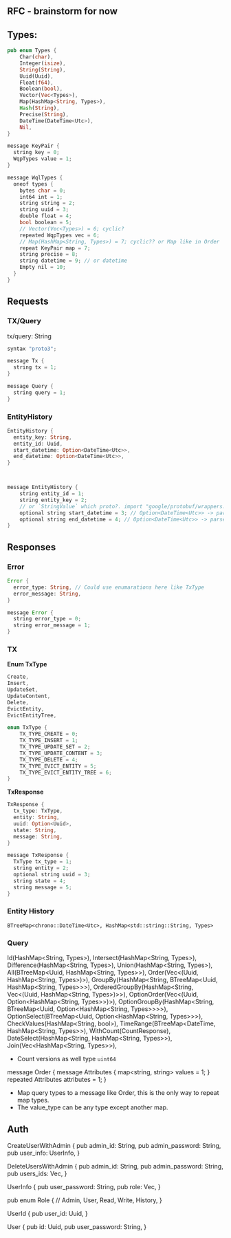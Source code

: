 ## RFC - brainstorm for now

## Types:
```rust
pub enum Types {
    Char(char),
    Integer(isize),
    String(String),
    Uuid(Uuid),
    Float(f64),
    Boolean(bool),
    Vector(Vec<Types>),
    Map(HashMap<String, Types>),
    Hash(String),
    Precise(String),
    DateTime(DateTime<Utc>),
    Nil,
}
```

```rust
message KeyPair {
  string key = 0;
  WqpTypes value = 1;
}

message WqlTypes {
  oneof types {
    bytes char = 0;
    int64 int = 1;
    string string = 2;
    string uuid = 3;
    double float = 4;
    bool boolean = 5;
    // Vector(Vec<Types>) = 6; cyclic?
    repeated WqpTypes vec = 6;
    // Map(HashMap<String, Types>) = 7; cyclic?? or Map like in Order
    repeat KeyPair map = 7;
    string precise = 8;
    string datetime = 9; // or datetime
    Empty nil = 10;
  }
}
```

## Requests

### TX/Query
tx/query: String

```rust
syntax "proto3";

message Tx {
  string tx = 1;
}

message Query {
  string query = 1;
}
```

### EntityHistory
```rust
EntityHistory {
  entity_key: String,
  entity_id: Uuid,
  start_datetime: Option<DateTime<Utc>>,
  end_datetime: Option<DateTime<Utc>>,
}
```

```rust


message EntityHistory {
    string entity_id = 1;
    string entity_key = 2;
    // or `StringValue` which proto?. import "google/protobuf/wrappers.proto"
    optional string start_datetime = 3; // Option<DateTime<Utc>> -> parse in wooriDB
    optional string end_datetime = 4; // Option<DateTime<Utc>> -> parse in wooriDB
}
```


## Responses

### Error

```rust
Error {
  error_type: String, // Could use enumarations here like TxType
  error_message: String,
}
```

```rust
message Error {
  string error_type = 0;
  string error_message = 1;
}
```

### TX

**Enum TxType**
```rust
Create,
Insert,
UpdateSet,
UpdateContent,
Delete,
EvictEntity,
EvictEntityTree,
```

```rust
enum TxType {
    TX_TYPE_CREATE = 0;
    TX_TYPE_INSERT = 1;
    TX_TYPE_UPDATE_SET = 2;
    TX_TYPE_UPDATE_CONTENT = 3;
    TX_TYPE_DELETE = 4;
    TX_TYPE_EVICT_ENTITY = 5;
    TX_TYPE_EVICT_ENTITY_TREE = 6;
}
```


**TxResponse**
```rust
TxResponse {
  tx_type: TxType,
  entity: String,
  uuid: Option<Uuid>,
  state: String,
  message: String,
}
```

```rust
message TxResponse {
  TxType tx_type = 1;
  string entity = 2;
  optional string uuid = 3;
  string state = 4;
  string message = 5;
}
```

### Entity History
`BTreeMap<chrono::DateTime<Utc>, HashMap<std::string::String, Types>`


### Query

Id(HashMap<String, Types>),
Intersect(HashMap<String, Types>),
Difference(HashMap<String, Types>),
Union(HashMap<String, Types>),
All(BTreeMap<Uuid, HashMap<String, Types>>),
Order(Vec<(Uuid, HashMap<String, Types>)>),
GroupBy(HashMap<String, BTreeMap<Uuid, HashMap<String, Types>>>),
OrderedGroupBy(HashMap<String, Vec<(Uuid, HashMap<String, Types>)>>),
OptionOrder(Vec<(Uuid, Option<HashMap<String, Types>>)>),
OptionGroupBy(HashMap<String, BTreeMap<Uuid, Option<HashMap<String, Types>>>>),
OptionSelect(BTreeMap<Uuid, Option<HashMap<String, Types>>>),
CheckValues(HashMap<String, bool>),
TimeRange(BTreeMap<DateTime<Utc>, HashMap<String, Types>>),
WithCount(CountResponse),
DateSelect(HashMap<String, HashMap<String, Types>>),
Join(Vec<HashMap<String, Types>>),

* Count versions as well type `uint64`

message Order {
    message Attributes {
        map<string, string> values = 1;
    }
    repeated Attributes attributes = 1;
}
* Map query types to a message like Order, this is the only way to repeat map types.
* The value_type can be any type except another map.


## Auth

CreateUserWithAdmin {
    pub admin_id: String,
    pub admin_password: String,
    pub user_info: UserInfo,
}

DeleteUsersWithAdmin {
    pub admin_id: String,
    pub admin_password: String,
    pub users_ids: Vec<Uuid>,
}

UserInfo {
    pub user_password: String,
    pub role: Vec<Role>,
}

pub enum Role {
    // Admin,
    User,
    Read,
    Write,
    History,
}

UserId {
    pub user_id: Uuid,
}

User {
    pub id: Uuid,
    pub user_password: String,
}
